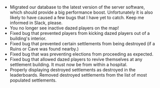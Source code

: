 * Migrated our database to the latest version of the server software, which should provide a big performance boost. Unfortunately it is also likely to have caused a few bugs that I have yet to catch. Keep me informed in Slack, please.
* You no longer see inactive dazed players on the map!
* Fixed bug that prevented players from kicking dazed players out of a building's interior.
* Fixed bug that prevented certain settlements from being destroyed (if a Ruins or Cave was found nearby.)
* Fixed bug that was preventing elections from proceeding as expected.
* Fixed bug that allowed dazed players to revive themselves at any settlement building. It must now be from within a hospital.
* Properly displaying destroyed settlements as destroyed in the leaderboards. Removed destroyed settlements from the list of most populated settlements.
